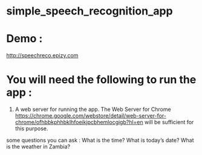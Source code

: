 # simple_speech_recognition_app

# Demo :
http://speechreco.epizy.com

# You will need the following to run the app :
1. A web server for running the app. The Web Server for Chrome https://chrome.google.com/webstore/detail/web-server-for-chrome/ofhbbkphhbklhfoeikjpcbhemlocgigb?hl=en will be sufficient for this purpose.

some questions you can ask :
What is the time?
What is today’s date?
What is the weather in Zambia?
